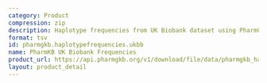 ```yaml
---
category: Product
compression: zip
description: Haplotype frequencies from UK Biobank dataset using PharmCAT
format: tsv
id: pharmgkb.haplotypefrequencies.ukbb
name: PharmKB UK Biobank Frequencies
product_url: https://api.pharmgkb.org/v1/download/file/data/pharmgkb_haplotype_frequencies_UKBB.zip
layout: product_detail
---
```

